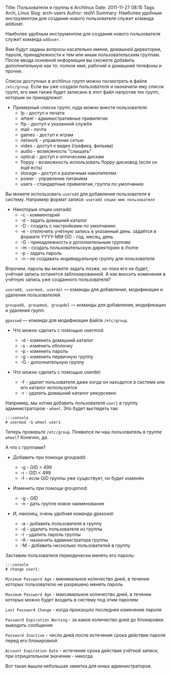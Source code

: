 Title: Пользователи и группы в Archlinux
Date: 2011-11-27 08:15
Tags: Arch, Linux
Slug: arch-users
Author: redVi
Summary: Наиболее удобным инструментом для создания нового пользователя служит команда adduser.

Наиболее удобным инструментом для создания нового пользователя служит команда `adduser`.

Вам будут заданы вопросы касательно имени, домашней директории, пароля, принадлежности к тем или иным пользовательским группам. После ввода основной информации вы сможете добавить дополнительную как то: полное имя, рабочий и домашний телефоны и прочее.

Список доступных в archlinux групп можно посмотреть в файле `/etc/group`. Если вы уже создали пользователя и назначили ему список групп, его имя также будет записано в этот файл напротив тех групп, которым он принадлежит.

* Примерный список групп, куда можно внести пользователя:
    - lp - доступ к печати
    - wheel - административные привилегии
    - ftp - доступ к указанной службе
    - mail - почта
    - games - доступ к играм
    - network - управление сетью
    - video - доступ к видео (графика, фильмы)
    - audio - возможность "слышать"
    - optical - доступ к оптическим дискам
    - floppy - возможность использовать floppy-дисковод (если он ещё есть)
    - storage - доступ к различным накопителям
    - power - управление питанием
    - users - стандартные привилегии, группа по умолчанию

Вы можете использовать `useradd` для добавления пользователя в систему. Например формат записи:
`useradd опции имя пользователя`

* Некоторые опции useradd:
    - -c - комментарий
    - -d - задать домашний каталог
    - -D - создать с настройками по умолчанию
    - -e - отключить учётную запись в указанный день. задаётся в формате YYYY-MM-DD - год. месяц, день
    - -G - принадлежность к дополнительным группам
    - -m - создать пользовательскую директорию в /home
    - -p - задать пароль
    - -n - не создавать индивидуальную группу для пользователя

Впрочем, пароль вы можете задать позже, но пока его не будет, учётная запись останется заблокированной.
А как вносить изменения в учётную запись уже созданного пользователя?

`useradd, usermod, userdel` — команды для добавления, модификации и удаления пользователей.

`groupadd, groupmod, groupdel` — команды для добавления, модификации и удаления групп.

`gpasswd` — команда для модификации файла `/etc/group`.

* Что можно сделать с помощью usermod:
    - -d - изменить домашний каталог
    - -s - изменить оболочку
    - -p - изменить пароль
    - -g - изменить первичную группу
    - -G - дополнительную группу


* Что можно сделать с помощью userdel:
    - -f - удалит пользователя даже когда он находится в системе или его каталог используется
    - -r - удалить домашний каталог рекурсивно

Например, мы хотим добавить пользователя `user1` в группу администраторов - `wheel`. Это будет выглядеть так:

    :::console
    # usermod -G wheel user1

Теперь проверьте `/etc/group`. Появился ли наш пользователь в группе `wheel`? Конечно, да.

А что с группами?

* Добавить при помощи groupadd:
    - -g - GID > 499
    - -r - GID < 499
    - -f - если GID группы уже существует, он будет изменён

* Изменить при помощи groupmod:
    - -g - GID
    - -n - дать группе новое наименование

* И, наконец, очень удобная команда gpasswd:
    - -a - добавить пользователя в группу
    - -d - удалить пользователя из группы
    - -r - удалить пароль группы
    - -A - назначить администратора группы
    - -M - добавить несколько пользователей в группу

Заставим пользователя периодически менять его пароль:

    :::console
    # change user1:

`Minimum Password Age` - минимальное количество дней, в течении которых пользователю не разрешено менять пароль

`Maximum Password Age` - максимальное количество дней, в течении которых можно будет входить в систему под этим паролем

`Last Password Change` - когда произошло последнее изменение пароля

`Password Expiration Warning` - за какое количество дней до блокировки выводить сообщения

`Password Inactive` - число дней после истечения срока действия пароля перед его блокировкой

`Account Expiration Date` - истечение срока действия учётной записи, при отрицательном значении - никогда

Вот такая вышла небольшая заметка для юных администраторов.
